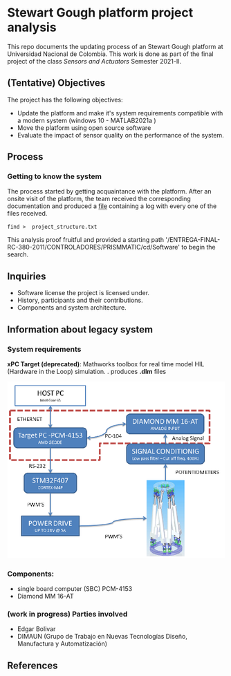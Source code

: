 
# Stewart Gough platform project analysis
This repo documents the updating process of an Stewart Gough platform at Universidad Nacional de Colombia. This work is done as part of the final project of the class _Sensors and Actuators_ Semester 2021-II. 

## (Tentative) Objectives
The project  has the following objectives:
* Update the platform and make it's system requirements compatible with a modern system (windows 10 - MATLAB2021a )
* Move the platform using open source software
* Evaluate the impact of sensor quality on the performance of the system.


## Process

### Getting to know the system
The process started by getting acquaintance with the platform. After an onsite visit of the platform, the team received the corresponding documentation and produced a [file](project_structure.txt) containing a log with every one of the files received.

```
find >  project_structure.txt
```
This analysis proof fruitful and provided a starting path '/ENTREGA-FINAL-RC-380-2011/CONTROLADORES/PRISMMATIC/cd/Software'
to begin the search.


## Inquiries 

* Software license the project is licensed under.
* History, participants and their contributions.
* Components and system architecture.

<!-- Hoja de ruta -->



## Information about legacy system 

### System requirements

**xPC Target (deprecated)**: Mathworks  toolbox for real time model  HIL (Hardware in the Loop) simulation. . produces __.dlm__
 files 

![system architecture](media/imgs/system_architecure.png)

### Components:

* single board computer (SBC) PCM-4153
* Diamond MM 16-AT

### (work in progress) Parties involved 
* Edgar Bolivar
* DIMAUN (Grupo de Trabajo en Nuevas Tecnologías Diseño, Manufactura y Automatización)

## References 
